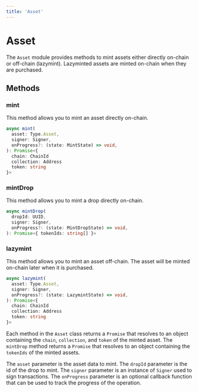 ```yaml
---
title: 'Asset'
---
```


# Asset

The `Asset` module provides methods to mint assets either directly on-chain or off-chain (lazymint). Lazyminted assets are minted on-chain when they are purchased.

## Methods

### mint

This method allows you to mint an asset directly on-chain.

```ts
async mint(
  asset: Type.Asset,
  signer: Signer,
  onProgress?: (state: MintState) => void,
): Promise<{
  chain: ChainId
  collection: Address
  token: string
}>
```

### mintDrop

This method allows you to mint a drop directly on-chain.

```ts
async mintDrop(
  dropId: UUID,
  signer: Signer,
  onProgress?: (state: MintDropState) => void,
): Promise<{ tokenIds: string[] }>
```

### lazymint

This method allows you to mint an asset off-chain. The asset will be minted on-chain later when it is purchased.

```ts
async lazymint(
  asset: Type.Asset,
  signer: Signer,
  onProgress?: (state: LazymintState) => void,
): Promise<{
  chain: ChainId
  collection: Address
  token: string
}>
```

Each method in the `Asset` class returns a `Promise` that resolves to an object containing the `chain`, `collection`, and `token` of the minted asset. The `mintDrop` method returns a `Promise` that resolves to an object containing the `tokenIds` of the minted assets.

The `asset` parameter is the asset data to mint. The `dropId` parameter is the id of the drop to mint. The `signer` parameter is an instance of `Signer` used to sign transactions. The `onProgress` parameter is an optional callback function that can be used to track the progress of the operation.
